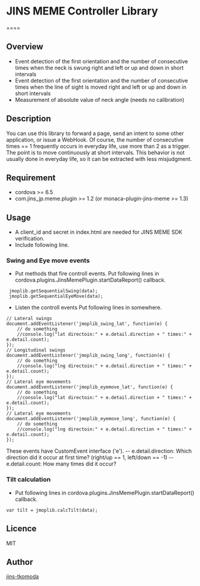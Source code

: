 # JINS MEME Controller Library
====

## Overview

- Event detection of the first orientation and the number of consecutive times when the neck is swung right and left or up and down in short intervals
- Event detection of the first orientation and the number of consecutive times when the line of sight is moved right and left or up and down in short intervals
- Measurement of absolute value of neck angle (needs no calibration)

## Description
You can use this library to forward a page, send an intent to  some other application, or issue a WebHook.
 Of course, the number of consecutive times == 1 frequently occurs in everyday life, use more than 2 as a trigger. 
The point is to move continuously at short intervals. This behavior is not usually done in everyday life,
 so it can be extracted with less misjudgment. 

## Requirement
- cordova >= 6.5
- com.jins_jp.meme.plugin >= 1.2 (or monaca-plugin-jins-meme >= 1.3)

## Usage

- A client_id and secret in index.html are needed for JINS MEME SDK verification.
- Include following line.
> <script src="jmctrllib.js"></script>

### Swing and Eye move events

- Put methods that fire controll events.
Put following lines in cordova.plugins.JinsMemePlugin.startDataReport() callback.
```
 jmoplib.getSequentialSwing(data); 
 jmoplib.getSequentialEyeMove(data);
```

- Listen the controll events
Put following lines in somewhere.
```
// Lateral swings
document.addEventListener('jmoplib_swing_lat', function(e) {
    // do something
    //console.log("lat directoin:" + e.detail.direction + " times:" + e.detail.count);
});
// Longitudinal swings
document.addEventListener('jmoplib_swing_long', function(e) {
    // do something
    //console.log("lng directoin:" + e.detail.direction + " times:" + e.detail.count);
});
// Lateral eye movements
document.addEventListener('jmoplib_eyemove_lat', function(e) {
    // do something
    //console.log("lat directoin:" + e.detail.direction + " times:" + e.detail.count);
});
// Lateral eye movements
document.addEventListener('jmoplib_eyemove_long', function(e) {
    // do something
    //console.log("lng directoin:" + e.detail.direction + " times:" + e.detail.count);
});
```
These events have CustomEvent interface ('e').
-- e.detail.direction: Which direction did it occur at first time? (right/up == 1, left/down == -1) 
-- e.detail.count: How many times did it occur?

### Tilt calculation
- Put following lines in cordova.plugins.JinsMemePlugin.startDataReport() callback.
 ```
 var tilt = jmoplib.calcTilt(data);
 ```

## Licence

MIT

## Author

[jins-tkomoda](https://github.com/jins-tkomoda)
